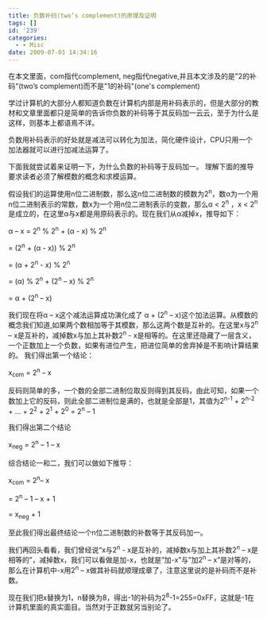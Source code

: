 ```yaml
---
title: 负数补码(two’s complement)的原理及证明
tags: []
id: '239'
categories:
  - - Misc
date: 2009-07-01 14:34:16
---
```


在本文里面，com指代complement, neg指代negative,并且本文涉及的是"2的补码"(two’s complement)而不是"1的补码"(one's complement)

学过计算机的大部分人都知道负数在计算机内部是用补码表示的，但是大部分的教材和文章里面都只是简单的告诉你负数的补码等于其反码加一云云，至于为什么是这样，则基本上都语焉不详。

负数用补码表示的好处就是减法可以转化为加法，简化硬件设计，CPU只用一个加法器就可以进行加减法运算了。

下面我就尝试着来证明一下，为什么负数的补码等于反码加一。
理解下面的推导要求读者必须了解模数的概念和求模运算。
<!-- more -->
假设我们的运算使用n位二进制数，那么这n位二进制数的模数为2<sup>n</sup>，数α为一个用n位二进制表示的常数，数x为一个用n位二进制表示的变数，那么α < 2<sup>n</sup> ，x < 2<sup>n</sup>是成立的，在这里α与x都是用原码表示的。现在我们从α减掉x，推导如下：

α – x = 2<sup>n</sup> % 2<sup>n</sup> + (α - x) % 2<sup>n</sup>

= (2<sup>n</sup> + (α - x)) % 2<sup>n</sup>

= (α + 2<sup>n</sup> - x) % 2<sup>n</sup>

= (α) % 2<sup>n</sup> + (2<sup>n</sup> – x) % 2<sup>n</sup>

= α + (2<sup>n</sup> – x)

我们现在将α – x这个减法运算成功演化成了 α + (2<sup>n</sup> – x)这个加法运算。从模数的概念我们知道,如果两个数相加等于其模数，那么这两个数是互补的。在这里x与2<sup>n</sup> – x是互补的，减掉数x与加上其补数2<sup>n</sup> - x是相等的。在这里还隐藏了一层含义，一个正数加上一个负数，如果有进位产生，把进位简单的舍弃掉是不影响计算结果的。
我们得出第一个结论：

x<sub>com</sub> = 2<sup>n</sup> – x

反码则简单的多，一个数的全部二进制位取反则得到其反码，由此可知，如果一个数加上它的反码，则此全部二进制位是满的，也就是全部是1，其值为2<sup>n-1</sup> + 2<sup>n-2</sup> + … + 2<sup>2</sup> + 2<sup>1</sup> + 2<sup>0</sup> = 2<sup>n</sup> – 1

我们得出第二个结论

x<sub>neg</sub> = 2<sup>n</sup> – 1 – x

综合结论一和二，我们可以做如下推导：

x<sub>com</sub> = 2<sup>n</sup>– x

= 2<sup>n</sup> – 1 – x + 1

= x<sub>neg</sub> + 1

至此我们得出最终结论一个n位二进制数的补数等于其反码加一。

我们再回头看看，我们曾经说“x与2<sup>n</sup> - x是互补的，减掉数x与加上其补数2<sup>n</sup> – x是相等的”，减掉数x，我们可以看做是加-x，也就是”加-x”与”加2<sup>n</sup> – x”是对等的，那么在计算机中-x用2<sup>n</sup> – x做其补码就顺理成章了，注意这里说的是补码而不是补数。

现在我们把x替换为1，n替换为8，得出-1的补码为2<sup>8</sup>\-1=255=0xFF，这就是-1在计算机里面的真实面目。当然对于正数就另当别论了。